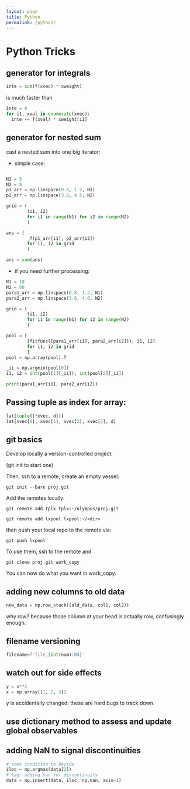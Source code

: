 ```yaml
---
layout: page
title: Python
permalink: /python/
---
```


# Python Tricks


## generator for integrals


```python
inte = sum(f(xvec) * xweight)
```
   is much faster than

```python
inte = 0
for i1, xval in enumerate(xvec):
  inte += f(xval) * xweight[i1]
```

## generator for nested sum

cast a nested sum into one big iterator:

* simple case:

```python

N1 = 5
N2 = 8
p1_arr = np.linspace(0.8, 1.2, N1)
p2_arr = np.linspace(3.8, 4.5, N2)

grid = (
        (i1, i2)
        for i1 in range(N1) for i2 in range(N2)
        )

ans = (
        _f(p1_arr[i1], p2_arr[i2])
        for i1, i2 in grid
        )

ans = sum(ans)

```

* if you need further processing:

```python
N1 = 10
N2 = 80
para1_arr = np.linspace(0.8, 1.2, N1)
para2_arr = np.linspace(3.6, 4.0, N2)

grid = (
        (i1, i2)
        for i1 in range(N1) for i2 in range(N2)
        )

pool = [
        [fitfunc([para1_arr[i1], para2_arr[i2]]), i1, i2]
        for i1, i2 in grid
        ]
pool = np.array(pool).T

_ii = np.argmin(pool[0])
i1, i2 = int(pool[1][_ii]), int(pool[2][_ii])

print(para1_arr[i1], para2_arr[i2])
```

## Passing tuple as index for array:

```python
lat[tuple([*xvec, d])]
lat[xvec[0], xvec[1], xvec[2], xvec[3], d]
```


## git basics

Develop locally a version-controlled project:  

(git init to start one)

Then, ssh to a remote,  create an empty vessel:

```unix
git init --bare proj.git
```

Add the remotes locally:

```unix
git remote add tplx tplx:~/olympus/proj.git
```

```unix
git remote add lxpool lxpool:~/<dir>
```

then push your local repo to the remote via:

```unix
git push lxpool
```

To use them, ssh to the remote and 

```
git clone proj.git work_copy
```

You can now do what you want in work_copy.



## adding new columns to old data

```python
new_data = np.row_stack((old_data, col1, col2))
```

why row? because those column at your head is actually row, confusingly enough. 


## filename versioning

```python
filename=f'file_{int(num):03}'
```

## watch out for side effects

```python
y = x**2
x = np.array([1, 2, 3])
```
y is accidentally changed: these are hard bugs to track down. 


## use dictionary method to assess and update global observables


## adding NaN to signal discontinuities

```python
# some condition to decide
iloc = np.argmax(data[2])
# tag: adding nan for discontinuity
data = np.insert(data, iloc, np.nan, axis=1)
```

